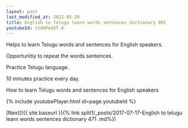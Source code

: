 ```yaml
---
layout: post
last_modified_at: 2021-03-29
title: English to Telugu learn words sentences dictionary 865 
youtubeId: stdUPedST-8
---
```

 
 
Helps to learn Telugu words and sentences for English speakers.

Opportunitiy to repeat the words sentences. 

Practice Telugu language. 
 
10 minutes practice every day. 
 
How to learn Telugu words and sentences for English speakers 
 
{% include youtubePlayer.html id=page.youtubeId %}
 
 
[Next]({{ site.baseurl }}{% link  split1/_posts/2017-07-17-English to telugu learn words sentences dictionary 471 .md%})
 
